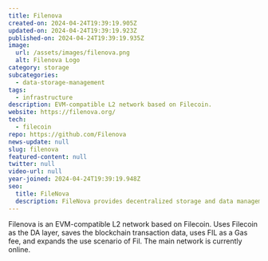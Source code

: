 ```yaml
---
title: Filenova
created-on: 2024-04-24T19:39:19.905Z
updated-on: 2024-04-24T19:39:19.923Z
published-on: 2024-04-24T19:39:19.935Z
image:
  url: /assets/images/filenova.png
  alt: Filenova Logo
category: storage
subcategories:
  - data-storage-management
tags:
  - infrastructure
description: EVM-compatible L2 network based on Filecoin.
website: https://filenova.org/
tech:
  - filecoin
repo: https://github.com/Filenova
news-update: null
slug: filenova
featured-content: null
twitter: null
video-url: null
year-joined: 2024-04-24T19:39:19.948Z
seo:
  title: FileNova
  description: FileNova provides decentralized storage and data management solutions.
---
```


Filenova is an EVM-compatible L2 network based on Filecoin. Uses Filecoin as the DA layer, saves the blockchain transaction data, uses FIL as a Gas fee, and expands the use scenario of Fil. The main network is currently online.
